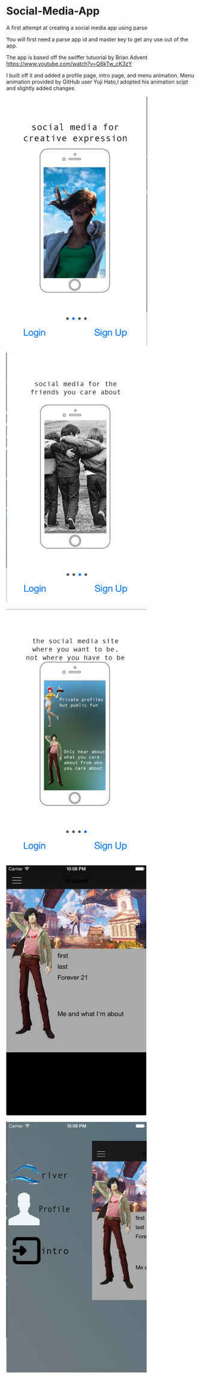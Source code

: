 Social-Media-App
================

A first attempt at creating a social media app using parse

You will first need a parse app id and master key to get any use out of the app. 

The app is based off the swiffer tutuorial by Brian Advent https://www.youtube.com/watch?v=Q6kTw_cK3zY

I built off it and added a profile page, intro page, and menu animation. 
Menu animation provided by GitHub user Yuji Hato,I adopted his animation scipt and slightly added changes


![Alt text](/screenshots/screen1.png?raw=true)

![Alt text](/screenshots/screen2.png?raw=true)

![Alt text](/screenshots/screen3.png?raw=true)

![Alt text](/screenshots/screen4.png?raw=true)

![Alt text](/screenshots/screen5.png?raw=true)
